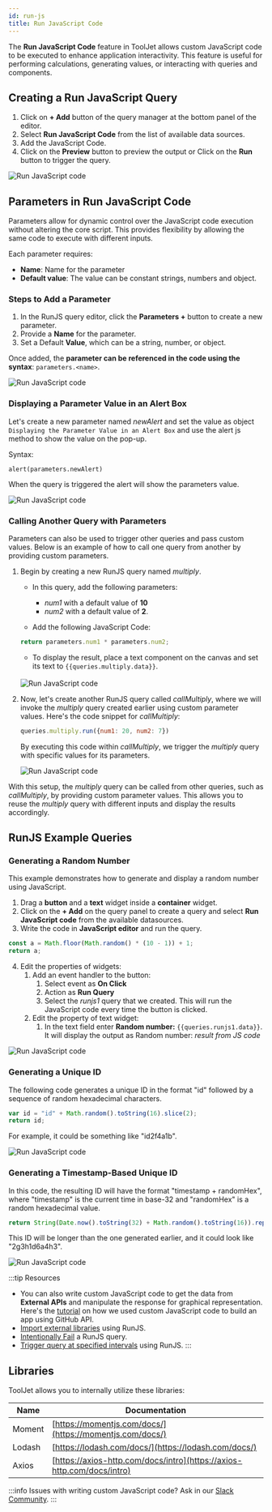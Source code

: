 ```yaml
---
id: run-js
title: Run JavaScript Code
---
```

The **Run JavaScript Code** feature in ToolJet allows custom JavaScript code to be executed to enhance application interactivity. This feature is useful for performing calculations, generating values, or interacting with queries and components.

<div style={{paddingTop:'24px'}}>

## Creating a Run JavaScript Query

1. Click on **+ Add** button of the query manager at the bottom panel of the editor.
2. Select **Run JavaScript Code** from the list of available data sources.
3. Add the JavaScript Code.
4. Click on the **Preview** button to preview the output or Click on the **Run** button to trigger the query.

<img className="screenshot-full" src="/img/datasource-reference/custom-javascript/create-query.png" alt="Run JavaScript code" />

</div>

<div style={{paddingTop:'24px'}}>

## Parameters in Run JavaScript Code

Parameters allow for dynamic control over the JavaScript code execution without altering the core script. This provides flexibility by allowing the same code to execute with different inputs.

Each parameter requires:
- **Name**: Name for the parameter
- **Default value**: The value can be constant strings, numbers and object.

### Steps to Add a Parameter

1. In the RunJS query editor, click the **Parameters +** button to create a new parameter.
2. Provide a **Name** for the parameter.
3. Set a Default **Value**, which can be a string, number, or object.

Once added, the **parameter can be referenced in the code using the syntax**: `parameters.<name>`.

<div style={{textAlign: 'center'}}>

<img className="screenshot-full" src="/img/datasource-reference/custom-javascript/js-param.png" alt="Run JavaScript code" />

</div>

### Displaying a Parameter Value in an Alert Box

Let's create a new parameter named *newAlert* and set the value as object `Displaying the Parameter Value in an Alert Box` and use the alert js method to show the value on the pop-up.

Syntax:
```
alert(parameters.newAlert)
```

When the query is triggered the alert will show the parameters value.

<img className="screenshot-full" src="/img/datasource-reference/custom-javascript/param-alert.png" alt="Run JavaScript code" />

### Calling Another Query with Parameters

Parameters can also be used to trigger other queries and pass custom values. Below is an example of how to call one query from another by providing custom parameters.

1. Begin by creating a new RunJS query named *multiply*. 
    - In this query, add the following parameters: 

        - *num1* with a default value of **10**
        - *num2* with a default value of **2**.
    - Add the following JavaScript Code:

    ```javascript
    return parameters.num1 * parameters.num2;
    ```
    - To display the result, place a text component on the canvas and set its text to `{{queries.multiply.data}}`.
    <br/>
    <img className="screenshot-full" src="/img/datasource-reference/custom-javascript/multiply-v2.png" alt="Run JavaScript code" />

2. Now, let's create another RunJS query called *callMultiply*, where we will invoke the *multiply* query created earlier using custom parameter values. Here's the code snippet for *callMultiply*:

    ```js
    queries.multiply.run({num1: 20, num2: 7})
    ```

    By executing this code within *callMultiply*, we trigger the *multiply* query with specific values for its parameters.

    <img className="screenshot-full" src="/img/datasource-reference/custom-javascript/call-multiply-v2.png" alt="Run JavaScript code" />

With this setup, the *multiply* query can be called from other queries, such as *callMultiply*, by providing custom parameter values. This allows you to reuse the *multiply* query with different inputs and display the results accordingly.

</div>

<div style={{paddingTop:'24px'}}>

## RunJS Example Queries

### Generating a Random Number

This example demonstrates how to generate and display a random number using JavaScript.

1. Drag a **button** and a **text** widget inside a **container** widget.
2. Click on the **+ Add** on the query panel to create a query and select **Run JavaScript code** from the available datasources.
3. Write the code in **JavaScript editor** and run the query.

```js
const a = Math.floor(Math.random() * (10 - 1)) + 1;
return a;
```

4. Edit the properties of widgets:
    1. Add an event handler to the button:
        1. Select event as **On Click** 
        2. Action as **Run Query**
        3. Select the *runjs1* query that we created. This will run the JavaScript code every time the button is clicked.
    2. Edit the property of text widget:
        1. In the text field enter **Random number:** `{{queries.runjs1.data}}`. It will display the output as Random number: *result from JS code*

<img className="screenshot-full" src="/img/datasource-reference/custom-javascript/random-num.png" alt="Run JavaScript code" />

### Generating a Unique ID

The following code generates a unique ID in the format "id" followed by a sequence of random hexadecimal characters.

```js
var id = "id" + Math.random().toString(16).slice(2);
return id;
```
For example, it could be something like "id2f4a1b".

<img className="screenshot-full" src="/img/datasource-reference/custom-javascript/unique-id-1.png" alt="Run JavaScript code" />

### Generating a Timestamp-Based Unique ID

In this code, the resulting ID will have the format "timestamp + randomHex", where "timestamp" is the current time in base-32 and "randomHex" is a random hexadecimal value.

```js
return String(Date.now().toString(32) + Math.random().toString(16)).replace(/\./g, '');
```

This ID will be longer than the one generated earlier, and it could look like "2g3h1d6a4h3".

<img className="screenshot-full" src="/img/datasource-reference/custom-javascript/unique-id-2.png" alt="Run JavaScript code" />

:::tip Resources
- You can also write custom JavaScript code to get the data from **External APIs** and manipulate the response for graphical representation. Here's the [tutorial](https://blog.tooljet.ai/build-github-stars-history-app-in-5-minutes-using-low-code/) on how we used custom JavaScript code to build an app using GitHub API.
- [Import external libraries](/docs/how-to/import-external-libraries-using-runjs) using RunJS.
- [Intentionally Fail](/docs/how-to/intentionally-fail-js-query) a RunJS query.
- [Trigger query at specified intervals](/docs/how-to/run-query-at-specified-intervals) using RunJS.
:::

</div>

<div style={{paddingTop:'24px'}}>

## Libraries

ToolJet allows you to internally utilize these libraries:

| Name        | Documentation |
| ----------- | ----------- |
| Moment      | [https://momentjs.com/docs/](https://momentjs.com/docs/) |
| Lodash      | [https://lodash.com/docs/](https://lodash.com/docs/) |
| Axios       | [https://axios-http.com/docs/intro](https://axios-http.com/docs/intro) |

:::info
Issues with writing custom JavaScript code? Ask in our [Slack Community](/docs/slack).
:::

</div>
